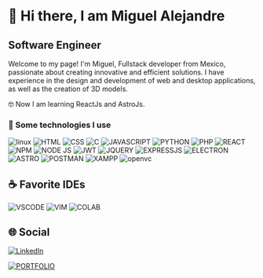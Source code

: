 # 👋 Hi there, I am Miguel Alejandre
## Software Engineer
Welcome to my page!
I'm Miguel, Fullstack developer from Mexico, passionate about creating innovative and efficient solutions. I have experience in the design and development of web and desktop applications, as well as the creation of 3D models.

🤓 Now I am learning ReactJs and AstroJs.


### 🎯 Some technologies I use
![linux](https://img.shields.io/badge/Linux-FCC624?style=for-the-badge&logo=linux&logoColor=black)
![HTML](https://img.shields.io/badge/HTML5-E34F26?style=for-the-badge&logo=html5&logoColor=white) 
![CSS](https://img.shields.io/badge/CSS3-1572B6?style=for-the-badge&logo=css3&logoColor=white) 
![C](https://img.shields.io/badge/C-00599C?style=for-the-badge&logo=c&logoColor=white)
![JAVASCRIPT](https://img.shields.io/badge/JavaScript-323330?style=for-the-badge&logo=javascript&logoColor=F7DF1E) 
![PYTHON](https://img.shields.io/badge/Python-FFD43B?style=for-the-badge&logo=python&logoColor=blue)
![PHP](https://img.shields.io/badge/PHP-777BB4?style=for-the-badge&logo=php&logoColor=white)
![REACT](https://img.shields.io/badge/React-20232A?style=for-the-badge&logo=react&logoColor=61DAFB) 
![NPM](https://img.shields.io/badge/npm-CB3837?style=for-the-badge&logo=npm&logoColor=white)
![NODE JS](https://img.shields.io/badge/Node%20js-339933?style=for-the-badge&logo=nodedotjs&logoColor=white)
![JWT](https://img.shields.io/badge/JWT-000000?style=for-the-badge&logo=JSON%20web%20tokens&logoColor=white)
![JQUERY](https://img.shields.io/badge/jQuery-0769AD?style=for-the-badge&logo=jquery&logoColor=white)
![EXPRESSJS](https://img.shields.io/badge/Express%20js-000000?style=for-the-badge&logo=express&logoColor=white)
![ELECTRON](https://img.shields.io/badge/Electron-2B2E3A?style=for-the-badge&logo=electron&logoColor=9FEAF9) 
![ASTRO](https://img.shields.io/badge/Astro-0C1222?style=for-the-badge&logo=astro&logoColor=FDFDFE) 
![POSTMAN](https://img.shields.io/badge/Postman-FF6C37?style=for-the-badge&logo=Postman&logoColor=white)
![XAMPP](https://img.shields.io/badge/Xampp-F37623?style=for-the-badge&logo=xampp&logoColor=white)
![openvc](https://img.shields.io/badge/OpenCV-27338e?style=for-the-badge&logo=OpenCV&logoColor=white)
## ☕ Favorite IDEs

![VSCODE](https://img.shields.io/badge/VSCode-0078D4?style=for-the-badge&logo=visual%20studio%20code&logoColor=white)
![VIM](https://img.shields.io/badge/VIM-%2311AB00.svg?&style=for-the-badge&logo=vim&logoColor=white)
![COLAB](https://img.shields.io/badge/Colab-F9AB00?style=for-the-badge&logo=googlecolab&color=525252)


## 🌐 Social
[![LinkedIn](https://img.shields.io/badge/LinkedIn-0077B5?style=for-the-badge&logo=linkedin&logoColor=white)](www.linkedin.com/in/miguel-alejandre-901421259)

[![PORTFOLIO](https://img.shields.io/badge/Portfolio-255E63?style=for-the-badge&logo=About.me&logoColor=white)](https://codeale.com/)
